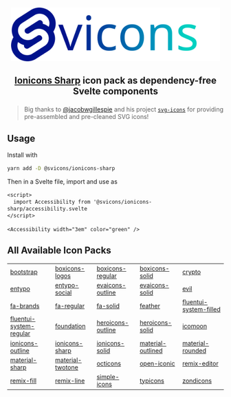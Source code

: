 <p align="center">
  <img src="https://raw.githubusercontent.com/janosh/svicons/main/site/static/svicons.svg" alt="Svicons" height=125>
</p>

<h2 align="center">

  [Ionicons Sharp][ionicons-sharp] icon pack as dependency-free Svelte components
</h2>

> Big thanks to [@jacobwgillespie](https://github.com/jacobwgillespie) and his project [`svg-icons`](https://github.com/svg-icons/svg-icons) for providing pre-assembled and pre-cleaned SVG icons!

## Usage

Install with

```sh
yarn add -D @svicons/ionicons-sharp
```

Then in a Svelte file, import and use as

```svelte
<script>
  import Accessibility from '@svicons/ionicons-sharp/accessibility.svelte
</script>

<Accessibility width="3em" color="green" />
```

## All Available Icon Packs

|                             |                      |                       |                       |                            |
| --------------------------- | -------------------- | --------------------- | --------------------- | -------------------------- |
| [bootstrap][]               | [boxicons-logos][]   | [boxicons-regular][]  | [boxicons-solid][]    | [crypto][]                 |
| [entypo][]                  | [entypo-social][]    | [evaicons-outline][]  | [evaicons-solid][]    | [evil][]                   |
| [fa-brands][]               | [fa-regular][]       | [fa-solid][]          | [feather][]           | [fluentui-system-filled][] |
| [fluentui-system-regular][] | [foundation][]       | [heroicons-outline][] | [heroicons-solid][]   | [icomoon][]                |
| [ionicons-outline][]        | [ionicons-sharp][]   | [ionicons-solid][]    | [material-outlined][] | [material-rounded][]       |
| [material-sharp][]          | [material-twotone][] | [octicons][]          | [open-iconic][]       | [remix-editor][]           |
| [remix-fill][]              | [remix-line][]       | [simple-icons][]      | [typicons][]          | [zondicons][]              |

[bootstrap]: https://npmjs.com/package/@svicons/bootstrap
[boxicons-logos]: https://npmjs.com/package/@svicons/boxicons-logos
[boxicons-regular]: https://npmjs.com/package/@svicons/boxicons-regular
[boxicons-solid]: https://npmjs.com/package/@svicons/boxicons-solid
[crypto]: https://npmjs.com/package/@svicons/crypto
[entypo]: https://npmjs.com/package/@svicons/entypo
[entypo-social]: https://npmjs.com/package/@svicons/entypo-social
[evaicons-outline]: https://npmjs.com/package/@svicons/evaicons-outline
[evaicons-solid]: https://npmjs.com/package/@svicons/evaicons-solid
[evil]: https://npmjs.com/package/@svicons/evil
[fa-brands]: https://npmjs.com/package/@svicons/fa-brands
[fa-regular]: https://npmjs.com/package/@svicons/fa-regular
[fa-solid]: https://npmjs.com/package/@svicons/fa-solid
[feather]: https://npmjs.com/package/@svicons/feather
[fluentui-system-filled]: https://npmjs.com/package/@svicons/fluentui-system-filled
[fluentui-system-regular]: https://npmjs.com/package/@svicons/fluentui-system-regular
[foundation]: https://npmjs.com/package/@svicons/foundation
[heroicons-outline]: https://npmjs.com/package/@svicons/heroicons-outline
[heroicons-solid]: https://npmjs.com/package/@svicons/heroicons-solid
[icomoon]: https://npmjs.com/package/@svicons/icomoon
[ionicons-sharp]: https://npmjs.com/package/@svicons/ionicons-sharp
[ionicons-solid]: https://npmjs.com/package/@svicons/ionicons-solid
[ionicons-outline]: https://npmjs.com/package/@svicons/ionicons-outline
[material]: https://npmjs.com/package/@svicons/material
[material-outlined]: https://npmjs.com/package/@svicons/material-outlined
[material-rounded]: https://npmjs.com/package/@svicons/material-rounded
[material-twotone]: https://npmjs.com/package/@svicons/material-twotone
[material-sharp]: https://npmjs.com/package/@svicons/material-sharp
[octicons]: https://npmjs.com/package/@svicons/octicons
[open-iconic]: https://npmjs.com/package/@svicons/open-iconic
[remix-fill]: https://npmjs.com/package/@svicons/remix-fill
[remix-editor]: https://npmjs.com/package/@svicons/remix-editor
[remix-line]: https://npmjs.com/package/@svicons/remix-line
[simple-icons]: https://npmjs.com/package/@svicons/simple-icons
[typicons]: https://npmjs.com/package/@svicons/typicons
[zondicons]: https://npmjs.com/package/@svicons/zondicons
